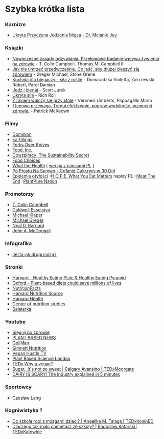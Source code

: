 # Szybka krótka lista

### Karnizm
- [Ukryta Przyczyna Jedzenia Mięsa - Dr. Melanie Joy](https://www.youtube.com/watch?v=AINuazo8mz0)

### Książki
- [Nowoczesne zasady odżywiania. Przełomowe badanie wpływu żywienia na zdrowie](https://goo.gl/YqErzP) - T. Colin Campbell, Thomas M. Campbell II
- [Jak nie umrzeć przedwcześnie. Co jeść, aby dłużej cieszyć się zdrowiem](https://goo.gl/n8LD4j) - Greger Michael, Stone Grene
- [Kuchnia dla biegaczy - siła z roślin](https://goo.gl/AbXzKu) -  Domaradzka Violetta, Zakrzewski Robert, Parol Damian 
- [Jedz i biegaj](https://goo.gl/crwAmU) - Scott Jurek
- [Ukryta siła](https://goo.gl/Tz6QR2) - Rich Roll
- [Z rakiem walczy się przy stole](https://goo.gl/VE5GUG) - Veronesi Umberto, Pappagallo Mario
- [Tlenowa przewaga. Trenuj efektywnie, popraw wydolność, wzmocnij zdrowie.](https://goo.gl/8PJFei) - Patrick McKeown

### Filmy
- [Dominion](https://www.aussiefarms.org.au/dominion)
- [Earthlings](https://vimeo.com/209647801)
- [Forks Over Knives](https://www.forksoverknives.com/)
- [Food, Inc.](http://www.takepart.com/foodinc)
- [Cowspiracy: The Sustainability Secret](http://www.cowspiracy.com/)
- [Food Choices](http://www.foodchoicesmovie.com/)
- [What the Health](http://www.whatthehealthfilm.com/) [ [wersja z napisami PL](https://www.youtube.com/watch?v=TqsJtsB2DIk) ]
- [Po Prostu Na Surowo - Cofanie Cukrzycy w 30 Dni](https://www.youtube.com/watch?v=P6wUdFg0KdY)
- [Epidemia otyłości](https://www.youtube.com/watch?v=4Ud5V9mBBnI)
 -[H.O.P.E. What You Eat Matters](https://www.youtube.com/watch?v=J0YHjPHm-Sc) napisy PL
 -[Meat The End](https://www.youtube.com/watch?v=MkSzAxvEr_Y)
 -[PlantPure Nation](https://www.youtube.com/watch?v=yBKnG9Y0owQ)
 
### Promotorzy
- [T. Colin Campbell](https://en.wikipedia.org/wiki/T._Colin_Campbell)
- [Caldwell Esselstyn](https://en.wikipedia.org/wiki/Caldwell_Esselstyn)
- [Michael Klaper](https://en.wikipedia.org/wiki/Michael_Klaper)
- [Michael Greger](https://en.wikipedia.org/wiki/Michael_Greger)
- [Neal D. Barnard](https://en.wikipedia.org/wiki/Neal_D._Barnard)
- [John A. McDougall](https://pl.wikipedia.org/wiki/John_A._McDougall)

### Infografika
- [Jelita jak drugi mózg?](https://kobieta.onet.pl/zdrowie/jelita-jak-drugi-mozg-infografika/x7hpkhj)

### Stronki
- [Harvard - Healthy Eating Plate & Healthy Eating Pyramid](https://www.hsph.harvard.edu/nutritionsource/healthy-eating-plate/)
- [Oxford - Plant-based diets could save millions of lives](http://www.oxfordmartin.ox.ac.uk/news/201603_Plant_based_diets)
- [NutritionFacts](https://nutritionfacts.org/)
- [Harvard Nutrition Source](https://www.hsph.harvard.edu/nutritionsource/)
- [Harvard Health](https://www.health.harvard.edu/)
- [Center of nutrition studies](http://nutritionstudies.org/)
- [Salaterka](http://salaterka.pl/)

### Youtube
- [Sięgnij po zdrowie](https://www.youtube.com/channel/UC5M8qmnookQqZbzxWg6opcg)
- [PLANT BASED NEWS](https://www.youtube.com/channel/UCJRjK20fHylJyf-HiBtqI2w)
- [GojiMan](https://www.youtube.com/channel/UC8zKmTVcs5s3IIR2DVlxfzA)
- [Simnett Nutrition](https://www.youtube.com/channel/UCpyhJZhJQWKDdJCR07jPY-Q)
- [Vegan Hustle TV](https://www.youtube.com/channel/UC3R83OcCzoCmRc2AapQeL7A)
- [Plant Based Science London](https://www.youtube.com/channel/UCG7U-imx8hu6NLOxanXkROQ)
- [TEDx Why a vegan?](https://www.youtube.com/playlist?list=PLLIFAdznlc7Ea_rlsy4iewYyUKe6dPtrw)
- [Sugar...it's not so sweet | Calgary Avansino | TEDxMoorgate](https://www.youtube.com/watch?v=lnvkNGc6YYM)
- [DAIRY IS SCARY! The industry explained in 5 minutes](https://www.youtube.com/watch?v=UcN7SGGoCNI)

### Sportowcy
 - [Czesław Lang](http://ekofolwark.pl/czeslaw-lang-nowa-droga-do-zdrowia/)

### Kogniwistyka ?
 - [Co szkoła robi z mózgami dzieci? | Angelika M. Talaga | TEDxKoninED](https://www.youtube.com/watch?v=XnPaz5e-uD8)
 - [Dlaczego tak mało pamiętasz ze szkoły? | Radosław Kotarski | TEDxKatowice](https://www.youtube.com/watch?v=0t-sG8FhC4E)
